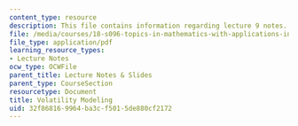```yaml
---
content_type: resource
description: This file contains information regarding lecture 9 notes.
file: /media/courses/18-s096-topics-in-mathematics-with-applications-in-finance-fall-2013/32f868169964ba3cf5015de880cf2172_MIT18_S096F13_lecnote9.pdf
file_type: application/pdf
learning_resource_types:
- Lecture Notes
ocw_type: OCWFile
parent_title: Lecture Notes & Slides
parent_type: CourseSection
resourcetype: Document
title: Volatility Modeling
uid: 32f86816-9964-ba3c-f501-5de880cf2172
---
```

